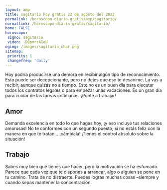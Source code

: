 ```yaml
---
layout: amp
title: sagitario hoy gratis 22 de agosto del 2023 
permalink: /horoscopo-diario-gratis/amp/sagitario/
normallink: /horoscopo-diario-gratis/sagitario/
home: FALSE
horoscopo:
 signo: sagitario
 video: -DQpmrrAIeU
ogimg: /images/sagitario_char.png
sitemap:
 priority: 1
 changefreq: 'daily'
---
```



Hoy podría producirse una demora en recibir algún tipo de reconocimiento. Esto puede ser decepcionante, pero no dejes que eso te desanime. La vas a recibir, aunque quizás no a tiempo. Este no es un buen día para ejecutar todos los contratos legales o para empezar unas vacaciones. Es un gran día para cuidar de las tareas cotidianas. ¡Ponte a trabajar!

## Amor

Demanda excelencia en todo lo que hagas hoy, ¡y eso incluye tus relaciones amorosas! No te conformes con un segundo puesto; si no estás feliz con la manera en que te tratan... ¡cámbiala! ¡Tienes el control absoluto sobre la situación!

## Trabajo

Sabes muy bien qué tienes que hacer, pero la motivación se ha esfumado. Parece que cada vez que te dispones a arrancar, algo o alguien se pone en tu camino. Trata de no distraerte. Puedes logras muchas cosas –siempre y cuando sepas mantener la concentración.